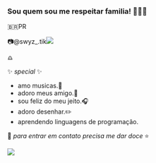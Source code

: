 ### Sou quem sou me respeitar familia! 💙🎵🐚

🇧🇷PR

📷@swyz_.tik[![](https://img.shields.io/badge/Instagram-E4405F?style=for-the-badge&logo=instagram&logoColor=white)](https://www.instagram.com/swyz_.tik/)

♎

✨ _special_ ✨ 
- amo musicas.🎵
- adoro meus amigo.📱
- sou feliz do meu jeito.🎧
- adoro desenhar.✏️
- aprendendo linguagens de programação.

🌠 _para entrar em contato precisa me dar doce_ ⭐

![](https://tenor.com/bgB5E.gif)
